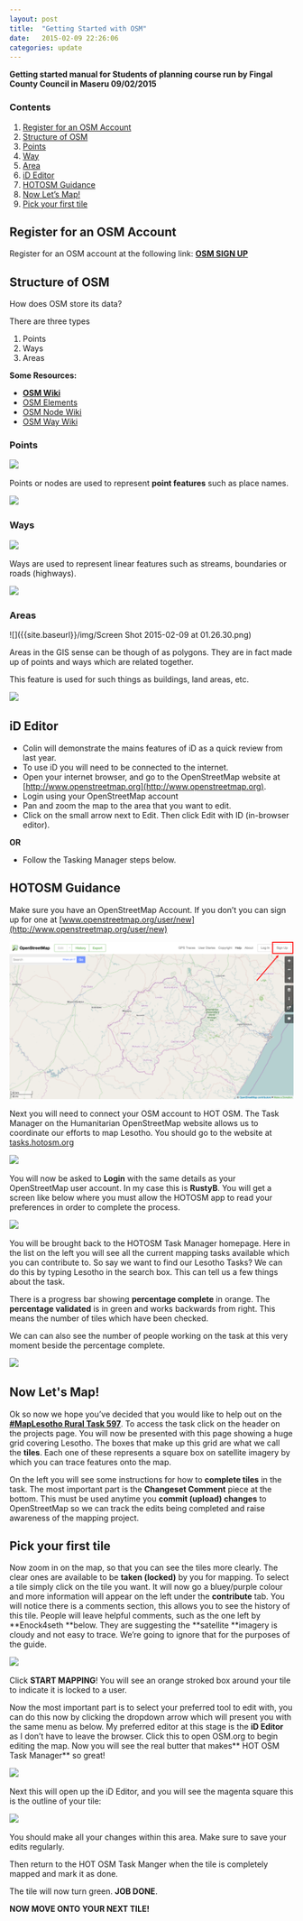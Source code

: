 ```yaml
---
layout: post
title:  "Getting Started with OSM"
date:   2015-02-09 22:26:06
categories: update
---
```

**Getting started manual for Students of planning course run by Fingal County Council in Maseru 09/02/2015**


### **Contents**

1. [Register for an OSM Account](#register-for-an-osm-account)
2. [Structure of OSM](#structure-of-osm)
3. [Points](#points)
4. [Way](#ways)
4. [Area](#areas)
5. [iD Editor](#id-editor)
6. [HOTOSM Guidance](#hotosm-guidance)
7. [Now Let’s Map!](#now-lets-map)
8. [Pick your first tile](#pick-your-first-tile)

## Register for an OSM Account
Register for an OSM account at the following link: [**OSM SIGN UP**](https://www.openstreetmap.org/user/new)

## **Structure of OSM**
How does OSM store its data?

There are three types

1. Points
2. Ways
3. Areas

**Some Resources:**

- [**OSM Wiki**](http://wiki.openstreetmap.org/wiki/Main_Page)
- [OSM Elements](http://wiki.openstreetmap.org/wiki/Elements)
- [OSM Node Wiki](http://wiki.openstreetmap.org/wiki/Node)
- [OSM Way Wiki](http://wiki.openstreetmap.org/wiki/Way)

### Points
![]({{site.baseurl}}/img/node.png)

Points or nodes are used to represent **point features** such as place names.

![]({{site.baseurl}}/img/point_ex.png)

### Ways
![]({{site.baseurl}}/img/way.png)

Ways are used to represent linear features such as streams, boundaries or roads (highways).

![]({{site.baseurl}}/img/way_ex.png)


### Areas
![]({{site.baseurl}}/img/Screen Shot 2015-02-09 at 01.26.30.png)

Areas in the GIS sense can be though of as polygons. They are in fact made up of points and ways which are related together.

This feature is used for such things as buildings, land areas, etc.

![]({{site.baseurl}}/img/area_ex.png)



## iD Editor
- Colin will demonstrate the mains features of iD as a quick review from last year.
- To use iD you will need to be connected to the internet.
- Open your internet browser, and go to the OpenStreetMap website at [http://www.openstreetmap.org](http://www.openstreetmap.org).
- Login using your OpenStreetMap account
- Pan and zoom the map to the area that you want to edit.
- Click on the small arrow next to Edit. Then click Edit with ID (in-browser editor).

**OR**

- Follow the Tasking Manager steps below.

## **HOTOSM Guidance**
Make sure you have an OpenStreetMap Account. If you don’t you can sign up for one at [www.openstreetmap.org/user/new](http://www.openstreetmap.org/user/new)

![](/img/openstreetmapsignup.png)

Next you will need to connect your OSM account to HOT OSM. The Task Manager on the Humanitarian OpenStreetMap website allows us to coordinate our efforts to map Lesotho. You should go to the website at [tasks.hotosm.org](http://tasks.hotosm.org)

![]({{site.baseurl}}/img/screen-shot-2014-10-13-at-22-42-05.png)

You will now be asked to **Login** with the same details as your OpenStreetMap user account. In my case this is **RustyB**. You will get a screen like below where you must allow the HOTOSM app to read your preferences in order to complete the process.

![]({{site.baseurl}}/img/screen-shot-2014-10-13-at-22-45-41.png)

You will be brought back to the HOTOSM Task Manager homepage. Here in the list on the left you will see all the current mapping tasks available which you can contribute to. So say we want to find our Lesotho Tasks? We can do this by typing Lesotho in the search box. This can tell us a few things about the task.

There is a progress bar showing **percentage complete** in orange. The **percentage validated** is in green and works backwards from right. This means the number of tiles which have been checked.

We can can also see the number of people working on the task at this very moment beside the percentage complete.

![]({{site.baseurl}}/img/screen-shot-2014-10-13-at-22-48-10.png)

## Now Let's Map!

Ok so now we hope you’ve decided that you would like to help out on the [**#MapLesotho Rural Task 597**](http://tasks.hotosm.org/project/597). To access the task click on the header on the projects page. You will now be presented with this page showing a huge grid covering Lesotho. The boxes that make up this grid are what we call the **tiles**. Each one of these represents a square box on satellite imagery by which you can trace features onto the map.

On the left you will see some instructions for how to **complete tiles** in the task. The most important part is the **Changeset Comment** piece at the bottom. This must be used anytime you **commit (upload) changes** to OpenStreetMap so we can track the edits being completed and raise awareness of the mapping project.

## Pick your first tile
Now zoom in on the map, so that you can see the tiles more clearly. The clear ones are available to be **taken (locked)** by you for mapping. To select a tile simply click on the tile you want. It will now go a bluey/purple colour and more information will appear on the left under the **contribute** tab. You will notice there is a comments section, this allows you to see the history of this tile. People will leave helpful comments, such as the one left by **Enock4seth **below. They are suggesting the **satellite **imagery is cloudy and not easy to trace. We’re going to ignore that for the purposes of the guide.

![]({{site.baseurl}}/img/screen-shot-2014-10-13-at-23-00-44.png)

Click **START MAPPING**! You will see an orange  stroked box around your tile to indicate it is locked to a user.

Now the most important part is to select your preferred tool to edit with, you can do this now by clicking the dropdown arrow which will present you with the same menu as below. My preferred editor at this stage is the **iD Editor** as I don’t have to leave the browser. Click this to open OSM.org to begin editing the map. Now you will see the real butter that makes** HOT OSM Task Manager** so great!

![]({{site.baseurl}}/img/screen-shot-2014-10-13-at-23-08-17.png)

Next this will open up the iD Editor, and you will see the magenta square this is the outline of your tile:

![]({{site.baseurl}}/img/screen-shot-2014-10-13-at-23-08-39-1.png)

You should make all your changes within this area. Make sure to save your edits regularly.

Then return to the HOT OSM Task Manger when the tile is completely mapped and mark it as done.

The tile will now turn green. **JOB DONE**.

**NOW MOVE ONTO YOUR NEXT TILE!**